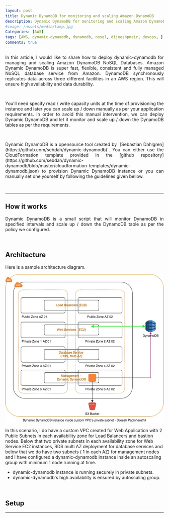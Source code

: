 ```yaml
---
layout: post
title: Dynamic DynamoDB for monitoring and scaling Amazon DynamoDB
description: Dynamic DynamoDB for monitoring and scaling Amazon DynamoDB
#image: /assets/media/Lamp.jpg
Categories: [AWS]
tags: [AWS, dynamic-dynamodb, dynamodb, nosql, dijeeshpnair, devops, ]
comments: true
---
```


<p style="text-align:justify;">
In this article, I would like to share how to deploy dynamic-dynamodb for managing and scaling Amazon DynamoDB NoSQL Databases. Amazon Dynamic DynamoDB  is super fast, flexible, consistent and fully managed NoSQL database service from Amazon.  DynamoDB synchronously replicates data across three different facilities in an AWS region. This will ensure high availability and data durability.  
</p>
<br>

<p style="text-align:justify;">
You'll need specify read / write capacity units at the time of provisioning the instance and later you can scale up / down manually as per your application requirements. In order to avoid this manual intervention, we can deploy Dynamic DynamoDB and let it monitor and scale up / down the DynamoDB tables as per the requirements. </p> <br>

<p style="text-align:justify;">
Dynamic DynamoDB is a opensource tool created by `[Sebastian Dahlgren](https://github.com/sebdah/dynamic-dynamodb)`. You can either use the CloudFormation template provided in the [github repository](https://github.com/sebdah/dynamic-dynamodb/blob/master/cloudformation-templates/dynamic-dynamodb.json) to provision Dynamic DynamoDB instance or you can manually set one yourself by following the guidelines given bellow.
</p> <br>

----------


How it works
----------------

<p style="text-align:justify;">
Dynamic DynamoDB is a small script that will monitor DynamoDB in specified intervals and scale up / down the DynamoDB table as per the policy we configured.
</p> <br>

Architecture
------

<p style="text-align:justify;">
Here is a sample architecture diagram.

![Architecture Diagram](https://raw.githubusercontent.com/dijeesh/dijeesh.github.io/master/assets/media/dynamic_dynamoDB.jpg)


 In this scenario, I do have a custom VPC created for Web Application with 2 Public Subnets in each availability zone for Load Balancers and bastion nodes. Below that two private subnets in each availability zone for Web Service EC2 instances,  RDS multi AZ deployment for database services and below that we do have two subnets ( 1 in each AZ) for management nodes and I have configured a dynamic-dynamodb instance inside an autoscaling group with minimum 1 node running at time.  

 - dynamic-dynamodb instance is running securely in private subnets.
 - dynamic-dynamodb's high availability is ensured by autoscaling group.

</p> <br>

Setup
----

-----
